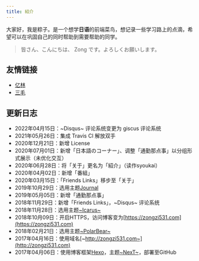 ```yaml
---
title: 紹介
---
```


大家好，我是粽子。是一个想学**日语**的前端菜鸟，想记录一些学习路上的点滴，希望可以在巩固自己的同时帮助到需要帮助的同学。

> 皆さん、こんにちは、 Zong です。よろしくお願いします。

## 友情链接

- [亿林](https://minemine.cc)
- [三毛](https://jkchao.cn)

## 更新日志

- 2022年04月15日：~Disqus~ 评论系统变更为 giscus 评论系统
- 2021年05月26日：集成 Travis CI 解放双手
- 2020年12月21日：新增 License
- 2020年07月01日：新增「日本語のコーナー」、调整「通勤那点事」以分组形式展示（未优化交互）
- 2020年06月28日：将「关于」更名为「紹介」（读作syoukai）
- 2020年04月02日：新增「番組」
- 2020年03月15日：「Friends Links」移步至「关于」
- 2019年10月29日：选用主题[Journal](https://github.com/SumiMakito/hexo-theme-Journal)
- 2019年05月05日：新增「通勤那点事」
- 2018年11月29日：新增「Friends Links」，~Disqus~ 评论系统
- 2018年11月28日：选用主题[~Icarus~](https://github.com/ppoffice/hexo-theme-icarus)
- 2018年10月09日：开启HTTPS，访问博客变为[https://zongzi531.com](https://zongzi531.com)
- 2018年02月21日：选用主题[~PolarBear~](https://github.com/frostfan/hexo-theme-polarbear)
- 2017年04月16日：使用域名[~http://zongzi531.com~](http://zongzi531.com)
- 2017年04月06日：使用博客框架[Hexo](https://github.com/hexojs/hexo)，主题[~NexT~](https://github.com/iissnan/hexo-theme-next)，部署至GitHub
